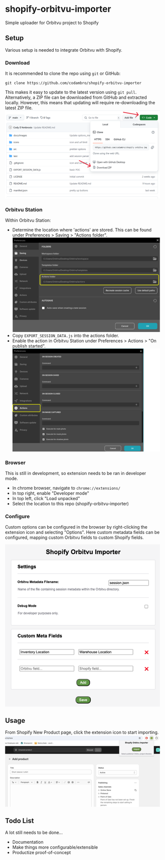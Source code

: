 # shopify-orbitvu-importer
Simple uploader for Orbitvu project to Shopify

## Setup
Various setup is needed to integrate Orbitvu with Shopify.

### Download
It is recommended to clone the repo using `git` or GitHub:
```
git clone https://github.com/codambro/shopify-orbitvu-importer
```
This makes it easy to update to the latest version using `git pull`. Alternatively, a ZIP file can be downloaded from GitHub and extracted locally. However, this means that updating will require re-downloading the latest ZIP file.
![github_zip](docs/images/github_zip.png)

### Orbitvu Station
Within Orbitvu Station:
- Determine the location where 'actions' are stored. This can be found under Preferences > Saving > "Actions folder".
![pref_saving](docs/images/pref_saving.png)
- Copy `EXPORT_SESSION_DATA.js` into the actions folder.
- Enable the action in Orbitvu Station under Preferences > Actions > "On publish started".
![pref_actions](docs/images/pref_actions.png)

### Browser
This is still in development, so extension needs to be ran in developer mode.

- In chrome browser, navigate to `chrome://extensions/`
- In top right, enable "Developer mode"
- In top left, click "Load unpacked"
- Select the location to this repo (shopify-orbitvu-importer)

### Configure
Custom options can be configured in the browser by right-clicking the extension icon and selecting "Options". Here custom metadata fields can be configured, mapping custom Orbitvu fields to custom Shopify fields.

![options_menu.png](docs/images//options_menu.png)

## Usage
From Shopify New Product page, click the extension icon to start importing.
![ext_popup](docs/images/ext_popup.png)

## Todo List
A lot still needs to be done...
- Documentation
- Make things more configurable/extensible
- Productize proof-of-concept
